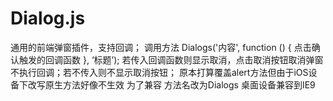 # Dialog.js
通用的前端弹窗插件，支持回调；
调用方法 Dialogs('内容', function () { 点击确认触发的回调函数 }, ‘标题’);
若传入回调函数则显示取消，点击取消按钮取消弹窗不执行回调；若不传入则不显示取消按钮；
原本打算覆盖alert方法但由于iOS设备下改写原生方法好像不生效 为了兼容 方法名改为Dialogs  桌面设备兼容到IE9
